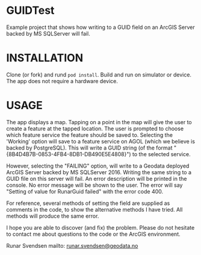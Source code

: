 # GUIDTest
Example project that shows how writing to a GUID field on an ArcGIS Server backed by MS SQLServer will fail.

# INSTALLATION

Clone (or fork) and rund `pod install`. Build and run on simulator or device. The app does not require a hardware device.

# USAGE

The app displays a map. Tapping on a point in the map will give the user to create a feature at the tapped location. The user is prompted to choose which feature service the feature should be saved to. Selecting the 'Working' option will save to a feature service on AGOL (which we believe is backed by PostgreSQL). This will write a GUID string (of the format "{8B4D4B7B-0853-4FB4-8DB1-DB490E5E4808}") to the selected service.

However, selecting the "FAILING" option, will write to a Geodata deployed ArcGIS Server backed by MS SQLServer 2016. Writing the same string to a GUID file on this server will fail. An error description will be printed in the console. No error message will be shown to the user. The error will say "Setting of value for RunarGuid failed" with the error code 400.

For reference, several methods of setting the field are supplied as comments in the code, to show the alternative methods I have tried. All methods will produce the same error.

I hope you are able to discover (and fix) the problem. Please do not hesitate to contact me about questions to the code or the ArcGIS environment.

Runar Svendsen
mailto: runar.svendsen@geodata.no
